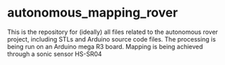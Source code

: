 # autonomous_mapping_rover
This is the repository for (ideally) all files related to the autonomous rover project, including STLs and Arduino source code files. The processing is being run on an Arduino mega R3 board. Mapping is being achieved through a sonic sensor HS-SR04
